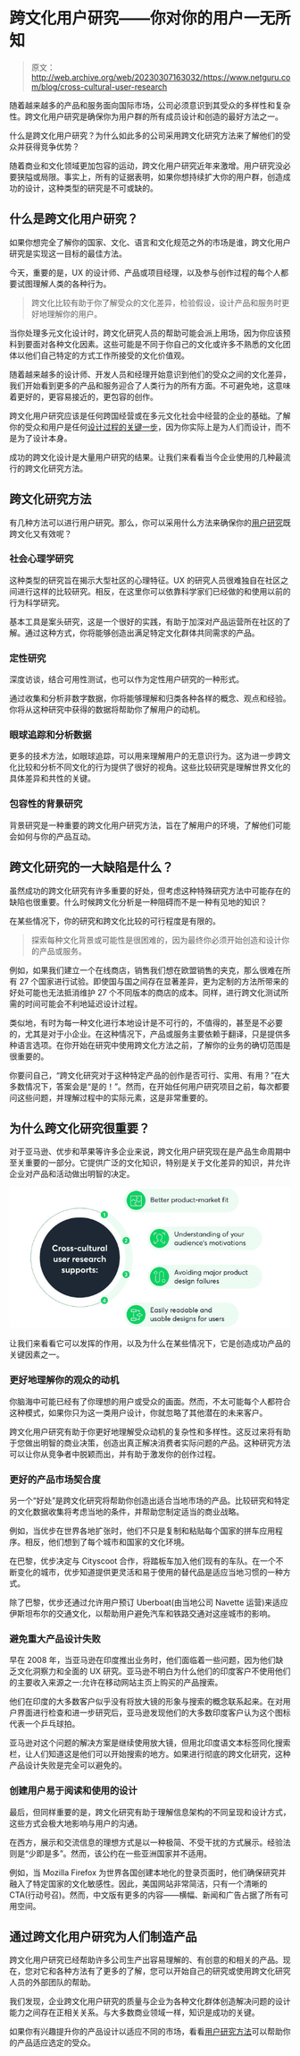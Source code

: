 # 跨文化用户研究——你对你的用户一无所知

> 原文：<http://web.archive.org/web/20230307163032/https://www.netguru.com/blog/cross-cultural-user-research>

 随着越来越多的产品和服务面向国际市场，公司必须意识到其受众的多样性和复杂性。跨文化用户研究是确保你为用户群的所有成员设计和创造的最好方法之一。

什么是跨文化用户研究？为什么如此多的公司采用跨文化研究方法来了解他们的受众并获得竞争优势？

随着商业和文化领域更加包容的运动，跨文化用户研究近年来激增。用户研究没必要狭隘或局限。事实上，所有的证据表明，如果你想持续扩大你的用户群，创造成功的设计，这种类型的研究是不可或缺的。

## 什么是跨文化用户研究？

如果你想完全了解你的国家、文化、语言和文化规范之外的市场是谁，跨文化用户研究是实现这一目标的最佳方法。

今天，重要的是，UX 的设计师、产品或项目经理，以及参与创作过程的每个人都要试图理解人类的各种行为。

> 跨文化比较有助于你了解受众的文化差异，检验假设，设计产品和服务时更好地理解你的用户。

当你处理多元文化设计时，跨文化研究人员的帮助可能会派上用场，因为你应该预料到要面对各种文化因素。这些可能是不同于你自己的文化或许多不熟悉的文化团体以他们自己特定的方式工作所接受的文化价值观。

随着越来越多的设计师、开发人员和经理开始意识到他们的受众之间的文化差异，我们开始看到更多的产品和服务迎合了人类行为的所有方面。不可避免地，这意味着更好的，更容易接近的，更包容的创作。

跨文化用户研究应该是任何跨国经营或在多元文化社会中经营的企业的基础。了解你的受众和用户是任何[设计过程的关键一步](/web/20220926194942/https://www.netguru.com/blog/product-design-vs-ux-design)，因为你实际上是为人们而设计，而不是为了设计本身。

成功的跨文化设计是大量用户研究的结果。让我们来看看当今企业使用的几种最流行的跨文化研究方法。

## 跨文化研究方法

有几种方法可以进行用户研究。那么，你可以采用什么方法来确保你的[用户研究](http://web.archive.org/web/20220926194942/https://www.netguru.com/blog/user-research-product-market-fit)既跨文化又有效呢？

### 社会心理学研究

这种类型的研究旨在揭示大型社区的心理特征。UX 的研究人员很难独自在社区之间进行这样的比较研究。相反，在这里你可以依靠科学家们已经做的和使用以前的行为科学研究。

基本工具是案头研究，这是一个很好的实践，有助于加深对产品运营所在社区的了解。通过这种方式，你将能够创造出满足特定文化群体共同需求的产品。

### 定性研究

深度访谈，结合可用性测试，也可以作为定性用户研究的一种形式。

通过收集和分析非数字数据，你将能够理解和归类各种各样的概念、观点和经验。你将从这种研究中获得的数据将帮助你了解用户的动机。

### 眼球追踪和分析数据

更多的技术方法，如眼球追踪，可以用来理解用户的无意识行为。这为进一步跨文化比较和分析不同文化的行为提供了很好的视角。这些比较研究是理解世界文化的具体差异和共性的关键。

### 包容性的背景研究

背景研究是一种重要的跨文化用户研究方法，旨在了解用户的环境，了解他们可能会如何与你的产品互动。

## 跨文化研究的一大缺陷是什么？

虽然成功的跨文化研究有许多重要的好处，但考虑这种特殊研究方法中可能存在的缺陷也很重要。什么时候跨文化分析是一种阻碍而不是一种有见地的知识？

在某些情况下，你的研究和跨文化比较的可行程度是有限的。

> 探索每种文化背景或可能性是很困难的，因为最终你必须开始创造和设计你的产品或服务。

例如，如果我们建立一个在线商店，销售我们想在欧盟销售的夹克，那么很难在所有 27 个国家进行试验。即使国与国之间存在显著差异，更为定制的方法所带来的好处可能也无法抵消维护 27 个不同版本的商店的成本。同样，进行跨文化测试所需的时间可能会不利地延迟设计过程。

类似地，有时为每一种文化进行本地设计是不可行的，不值得的，甚至是不必要的，尤其是对于小企业。在这种情况下，产品或服务主要依赖于翻译，只是提供多种语言选项。在你开始在研究中使用跨文化方法之前，了解你的业务的确切范围是很重要的。

你要问自己，“跨文化研究对于这种特定产品的创作是否可行、实用、有用？”在大多数情况下，答案会是“是的！”。然而，在开始任何用户研究项目之前，每次都要问这些问题，并理解过程中的实际元素，这是非常重要的。

## 为什么跨文化研究很重要？

对于亚马逊、优步和苹果等许多企业来说，跨文化用户研究现在是产品生命周期中至关重要的一部分。它提供广泛的文化知识，特别是关于文化差异的知识，并允许企业对产品和活动做出明智的决定。

![cross_cultural_user_research_benefits](img/299e8a6e867a011a1c06dd509199584b.png)

让我们来看看它可以发挥的作用，以及为什么在某些情况下，它是创造成功产品的关键因素之一。

### 更好地理解你的观众的动机

你脑海中可能已经有了你理想的用户或受众的画面。然而，不太可能每个人都符合这种模式，如果你只为这一类用户设计，你就忽略了其他潜在的未来客户。

跨文化用户研究有助于你更好地理解受众动机的复杂性和多样性。这反过来将有助于您做出明智的商业决策，创造出真正解决消费者实际问题的产品。这种研究方法可以让你从竞争者中脱颖而出，并有助于激发你的创作过程。

### 更好的产品市场契合度

另一个“好处”是跨文化研究将帮助你创造出适合当地市场的产品。比较研究和特定的文化数据收集将考虑当地的条件，并帮助您制定适当的商业战略。

例如，当优步在世界各地扩张时，他们不只是复制和粘贴每个国家的拼车应用程序。相反，他们想到了每个城市和国家的文化环境。

在巴黎，优步决定与 Cityscoot 合作，将踏板车加入他们现有的车队。在一个不断变化的城市，优步知道提供更灵活和易于使用的替代品是适应当地习惯的一种方式。

除了巴黎，优步还通过允许用户预订 Uberboat(由当地公司 Navette 运营)来适应伊斯坦布尔的交通文化，以帮助用户避免汽车和铁路交通对这座城市的影响。

### 避免重大产品设计失败

早在 2008 年，当亚马逊在印度推出业务时，他们面临着一些问题，因为他们缺乏文化洞察力和全面的 UX 研究。亚马逊不明白为什么他们的印度客户不使用他们的主要收入来源之一:允许在移动网站主页上购买的产品搜索。

他们在印度的大多数客户似乎没有将放大镜的形象与搜索的概念联系起来。在对用户界面进行检查和进一步研究后，亚马逊发现他们的大多数印度客户认为这个图标代表一个乒乓球拍。

亚马逊对这个问题的解决方案是继续使用放大镜，但用北印度语文本标签同化搜索栏，让人们知道这是他们可以开始搜索的地方。如果进行彻底的跨文化研究，这种产品设计失败是完全可以避免的。

### 创建用户易于阅读和使用的设计

最后，但同样重要的是，跨文化研究有助于理解信息架构的不同呈现和设计方式，这些方式会极大地影响与用户的沟通。

在西方，展示和交流信息的理想方式是以一种极简、不受干扰的方式展示。经验法则是“少即是多”。然而，该公约在一些亚洲国家并不适用。

例如，当 Mozilla Firefox 为世界各国创建本地化的登录页面时，他们确保研究并融入了特定国家的文化敏感性。因此，美国网站非常简洁，只有一个清晰的 CTA(行动号召)。然而，中文版有更多的内容——横幅、新闻和广告占据了所有可用空间。

## 通过跨文化用户研究为人们制造产品

跨文化用户研究已经帮助许多公司生产出容易理解的、有创意的和相关的产品。现在，您对它和各种方法有了更多的了解，您可以开始自己的研究或使用跨文化研究人员的外部团队的帮助。

我们发现，企业跨文化用户研究的质量与企业为各种文化群体创造解决问题的设计能力之间存在正相关关系。与大多数商业领域一样，知识是成功的关键。

如果你有兴趣提升你的产品设计以适应不同的市场，看看[用户研究方法](http://web.archive.org/web/20220926194942/https://www.netguru.com/services/user-research)可以帮助你的产品适应选定的受众。